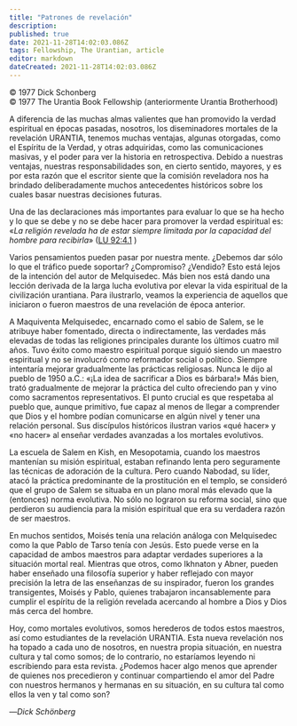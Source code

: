 ```yaml
---
title: "Patrones de revelación"
description: 
published: true
date: 2021-11-28T14:02:03.086Z
tags: Fellowship, The Urantian, article
editor: markdown
dateCreated: 2021-11-28T14:02:03.086Z
---
```


<p class="v-card v-sheet theme--light grey lighten-3 px-2">© 1977 Dick Schonberg<br>© 1977 The Urantia Book Fellowship (anteriormente Urantia Brotherhood)</p>


A diferencia de las muchas almas valientes que han promovido la verdad espiritual en épocas pasadas, nosotros, los diseminadores mortales de la revelación URANTIA, tenemos muchas ventajas, algunas otorgadas, como el Espíritu de la Verdad, y otras adquiridas, como las comunicaciones masivas, y el poder para ver la historia en retrospectiva. Debido a nuestras ventajas, nuestras responsabilidades son, en cierto sentido, mayores, y es por esta razón que el escritor siente que la comisión reveladora nos ha brindado deliberadamente muchos antecedentes históricos sobre los cuales basar nuestras decisiones futuras.

Una de las declaraciones más importantes para evaluar lo que se ha hecho y lo que se debe y no se debe hacer para promover la verdad espiritual es: «_La religión revelada ha de estar siempre limitada por la capacidad del hombre para recibirla_» ([LU 92:4.1](/es/The_Urantia_Book/92#p4_1) )

Varios pensamientos pueden pasar por nuestra mente. ¿Debemos dar sólo lo que el tráfico puede soportar? ¿Compromiso? ¿Vendido? Esto está lejos de la intención del autor de Melquisedec. Más bien nos está dando una lección derivada de la larga lucha evolutiva por elevar la vida espiritual de la civilización urantiana. Para ilustrarlo, veamos la experiencia de aquellos que iniciaron o fueron maestros de una revelación de época anterior.

A Maquiventa Melquisedec, encarnado como el sabio de Salem, se le atribuye haber fomentado, directa o indirectamente, las verdades más elevadas de todas las religiones principales durante los últimos cuatro mil años. Tuvo éxito como maestro espiritual porque siguió siendo un maestro espiritual y no se involucró como reformador social o político. Siempre intentaría mejorar gradualmente las prácticas religiosas. Nunca le dijo al pueblo de 1950 a.C.: «¡La idea de sacrificar a Dios es bárbara!» Más bien, trató gradualmente de mejorar la práctica del culto ofreciendo pan y vino como sacramentos representativos. El punto crucial es que respetaba al pueblo que, aunque primitivo, fue capaz al menos de llegar a comprender que Dios y el hombre podían comunicarse en algún nivel y tener una relación personal. Sus discípulos históricos ilustran varios «qué hacer» y «no hacer» al enseñar verdades avanzadas a los mortales evolutivos.

La escuela de Salem en Kish, en Mesopotamia, cuando los maestros mantenían su misión espiritual, estaban refinando lenta pero seguramente las técnicas de adoración de la cultura. Pero cuando Nabodad, su líder, atacó la práctica predominante de la prostitución en el templo, se consideró que el grupo de Salem se situaba en un plano moral más elevado que la (entonces) norma evolutiva. No sólo no lograron su reforma social, sino que perdieron su audiencia para la misión espiritual que era su verdadera razón de ser maestros.

En muchos sentidos, Moisés tenía una relación análoga con Melquisedec como la que Pablo de Tarso tenía con Jesús. Esto puede verse en la capacidad de ambos maestros para adaptar verdades superiores a la situación mortal real. Mientras que otros, como Ikhnaton y Abner, pueden haber enseñado una filosofía superior y haber reflejado con mayor precisión la letra de las enseñanzas de su inspirador, fueron los grandes transigentes, Moisés y Pablo, quienes trabajaron incansablemente para cumplir el espíritu de la religión revelada acercando al hombre a Dios y Dios más cerca del hombre.

Hoy, como mortales evolutivos, somos herederos de todos estos maestros, así como estudiantes de la revelación URANTIA. Esta nueva revelación nos ha topado a cada uno de nosotros, en nuestra propia situación, en nuestra cultura y tal como somos; de lo contrario, no estaríamos leyendo ni escribiendo para esta revista. ¿Podemos hacer algo menos que aprender de quienes nos precedieron y continuar compartiendo el amor del Padre con nuestros hermanos y hermanas en su situación, en su cultura tal como ellos la ven y tal como son?

—_Dick Schönberg_

